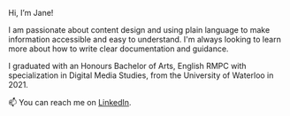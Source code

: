 Hi, I’m Jane!

I am passionate about content design and using plain language to make information accessible and easy to understand. I'm always looking to learn more about how to write clear documentation and guidance.

I graduated with an Honours Bachelor of Arts, English RMPC with specialization in Digital Media Studies, from the University of Waterloo in 2021.

📫 You can reach me on [LinkedIn](https://www.linkedin.com/in/janelu1/). 
